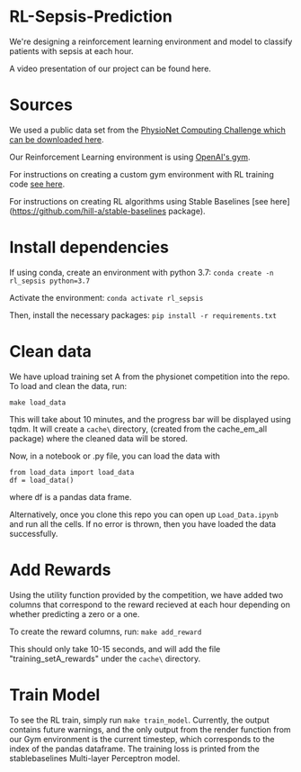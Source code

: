 # RL-Sepsis-Prediction

We're designing a reinforcement learning environment and model to classify patients with sepsis at each hour.

A video presentation of our project can be found here.  

# Sources

We used a public data set from the [PhysioNet Computing Challenge which can be downloaded here](https://physionet.org/content/challenge-2019/1.0.0/).

Our Reinforcement Learning environment is using [OpenAI's gym](https://github.com/openai/gym).

For instructions on creating a custom gym environment with RL training code [see here](https://towardsdatascience.com/creating-a-custom-openai-gym-environment-for-stock-trading-be532be3910e).

For instructions on creating RL algorithms using Stable Baselines [see here](https://github.com/hill-a/stable-baselines package).

# Install dependencies
If using conda, create an environment with python 3.7:
`conda create -n rl_sepsis python=3.7`

Activate the environment:
`conda activate rl_sepsis`

Then, install the necessary packages:
`pip install -r requirements.txt`

# Clean data
We have upload training set A from the physionet competition into the repo.
To load and clean the data, run:

`make load_data`

This will take about 10 minutes, and the progress bar will be displayed using tqdm. It will create 
a `cache\` directory, (created from the cache_em_all package) where the cleaned data will be stored.

Now, in a notebook or .py file, you can load the data with  

```
from load_data import load_data
df = load_data()
```

where df is a pandas data frame. 

Alternatively, once you clone this repo you can open up `Load_Data.ipynb` and run all the cells.  If no error is thrown, then you have loaded the data successfully.


# Add Rewards
Using the utility function provided by the competition, 
we have added two columns that correspond to the reward
recieved at each hour depending on whether predicting a zero or a one.

To create the reward columns, run:
`make add_reward`

This should only take 10-15 seconds, and will add the file "training_setA_rewards" under the `cache\`
directory.

# Train Model
To see the RL train, simply run
`make train_model`.
Currently, the output contains future warnings, and the only output from the render function from our Gym environment is the current timestep, which corresponds to the index of the pandas dataframe. The training loss is printed from the stablebaselines Multi-layer Perceptron model.
